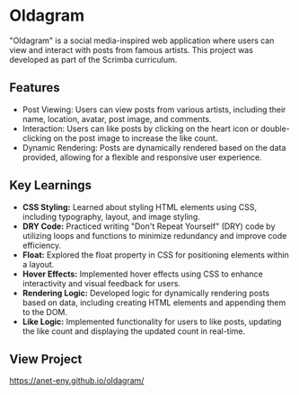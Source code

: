 # Oldagram

"Oldagram" is a social media-inspired web application where users can view and interact with posts from famous artists. This project was developed as part of the Scrimba curriculum.

## Features

- Post Viewing: Users can view posts from various artists, including their name, location, avatar, post image, and comments.
- Interaction: Users can like posts by clicking on the heart icon or double-clicking on the post image to increase the like count.
- Dynamic Rendering: Posts are dynamically rendered based on the data provided, allowing for a flexible and responsive user experience.

## Key Learnings

- **CSS Styling:** Learned about styling HTML elements using CSS, including typography, layout, and image styling.
- **DRY Code:** Practiced writing "Don't Repeat Yourself" (DRY) code by utilizing loops and functions to minimize redundancy and improve code efficiency.
- **Float:** Explored the float property in CSS for positioning elements within a layout.
- **Hover Effects:** Implemented hover effects using CSS to enhance interactivity and visual feedback for users.
- **Rendering Logic:** Developed logic for dynamically rendering posts based on data, including creating HTML elements and appending them to the DOM.
- **Like Logic:** Implemented functionality for users to like posts, updating the like count and displaying the updated count in real-time.

## View Project

https://anet-eny.github.io/oldagram/
